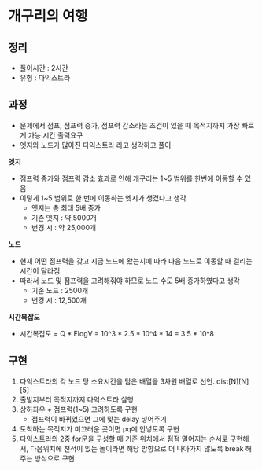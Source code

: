 # 개구리의 여행
## 정리
- 풀이시간 : 2시간
- 유형 : 다익스트라

## 과정
- 문제에서 점프, 점프력 증가, 점프력 감소라는 조건이 있을 때 목적지까지 가장 빠르게 가능 시간 출력요구
- 엣지와 노드가 많아진 다익스트라 라고 생각하고 풀이

**엣지**
- 점프력 증가와 점프력 감소 효과로 인해 개구리는 1~5 범위를 한번에 이동할 수 있음
- 이렇게 1~5 범위로 한 번에 이동하는 엣지가 생겼다고 생각
    - 엣지는 총 최대 5배 증가
    - 기존 엣지 : 약 5000개
    - 변경 시 : 약 25,000개

**노드**
- 현재 어떤 점프력을 갖고 지금 노드에 왔는지에 따라 다음 노드로 이동할 때 걸리는 시간이 달라짐
- 따라서 노드 및 점프력을 고려해줘야 하므로 노드 수도 5배 증가하였다고 생각
    - 기존 노드 : 2500개
    - 변경 시 : 12,500개


**시간복잡도**
- 시간복잡도 = Q * ElogV = 10^3 * 2.5 * 10^4 * 14 = 3.5 * 10^8


## 구현
1. 다익스트라의 각 노드 당 소요시간을 담은 배열을 3차원 배열로 선언. dist[N][N][5]
2. 출발지부터 목적지까지 다익스트라 실행
3. 상하좌우 + 점프력(1~5) 고려하도록 구현
    - 점프력이 바뀌었으면 그에 맞는 delay 넣어주기
4. 도착하는 목적지가 미끄러운 곳이면 pq에 안넣도록 구현
5. 다익스트라의 2중 for문을 구성할 때 기준 위치에서 점점 멀어지는 순서로 구현해서, 다음위치에 천적이 있는 돌이라면 해당 방향으로 더 나아가지 않도록 break 해주는 방식으로 구현


